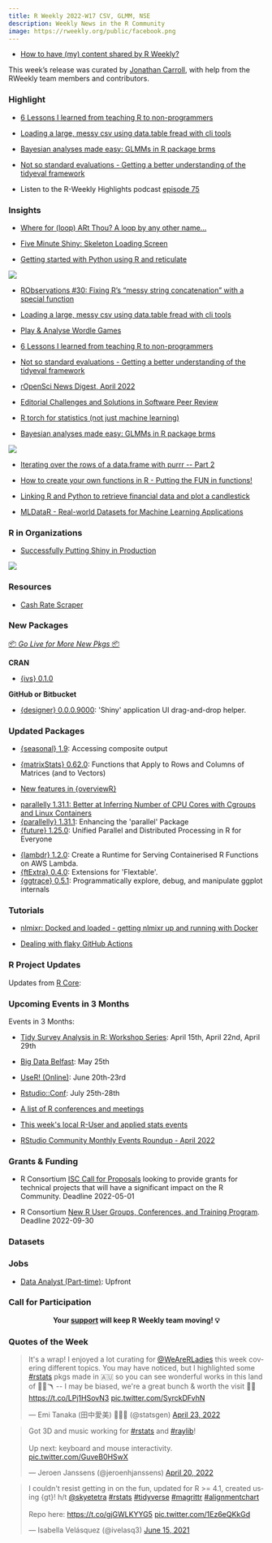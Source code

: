 ```yaml
---
title: R Weekly 2022-W17 CSV, GLMM, NSE
description: Weekly News in the R Community
image: https://rweekly.org/public/facebook.png
---
```


+ [How to have (my) content shared by R Weekly?](https://github.com/rweekly/rweekly.org#how-to-have-my-content-shared-by-r-weekly)

This week’s release was curated by [Jonathan Carroll](https://twitter.com/carroll_jono), with help from the RWeekly team members and contributors.

### Highlight

+ [6 Lessons I learned from teaching R to non-programmers](https://albert-rapp.de/post/2022-04-15-lessons-learned-from-teaching-nonprogrammers/)

+ [Loading a large, messy csv using data.table fread with cli tools](https://redwallanalytics.com/2022/04/21/loading-a-large-messy-csv-using-data-table-fread-with-cli-tools/)

+ [Bayesian analyses made easy: GLMMs in R package brms](https://oliviergimenez.github.io/blog/glmm-brms/)

+ [Not so standard evaluations - Getting a better understanding of the tidyeval framework](https://lukas-r.blog/posts/2022-04-20-not-so-standard-evaluations/)

+ Listen to the R-Weekly Highlights podcast [episode 75](https://rweekly.fireside.fm/75)

### Insights

+ [Where for (loop) ARt Thou? A loop by any other name...](https://jcarroll.com.au/2022/04/22/where-for-loop-art-thou/)

+ [Five Minute Shiny: Skeleton Loading Screen](https://nanx.me/blog/post/shiny-loading-skeleton/)

+ [Getting started with Python using R and reticulate](https://rtichoke.netlify.app/post/getting_started_with_reticulate/)

![](https://raw.githubusercontent.com/rweekly/image/master/2022/W17/py_notebook.png)

+ [RObservations #30: Fixing R’s “messy string concatenation” with a special function](https://bensstats.wordpress.com/2022/04/21/robservations-30-fixing-rs-messy-string-concatenation-with-a-special-function/)

+ [Loading a large, messy csv using data.table fread with cli tools](https://redwallanalytics.com/2022/04/21/loading-a-large-messy-csv-using-data-table-fread-with-cli-tools/)

+ [Play & Analyse Wordle Games](https://factbased.blogspot.com/2022/04/play-analyse-wordle-games.html)

+ [6 Lessons I learned from teaching R to non-programmers](https://albert-rapp.de/post/2022-04-15-lessons-learned-from-teaching-nonprogrammers/)

+ [Not so standard evaluations - Getting a better understanding of the tidyeval framework](https://lukas-r.blog/posts/2022-04-20-not-so-standard-evaluations/)

+ [rOpenSci News Digest, April 2022](https://ropensci.org/blog/2022/04/22/ropensci-news-digest-april-2022/)

+ [Editorial Challenges and Solutions in Software Peer Review](https://ropensci.org/blog/2022/04/19/software-review-editorial-challenges/)

+ [R torch for statistics (not just machine learning)](https://rgiordan.github.io/code/2022/04/01/rtorch_example.html)

+ [Bayesian analyses made easy: GLMMs in R package brms](https://oliviergimenez.github.io/blog/glmm-brms/)

![](https://raw.githubusercontent.com/rweekly/image/master/2022/W17/brms.png)

+ [Iterating over the rows of a data.frame with purrr -- Part 2](https://rstats-tips.net/2022/04/22/iterating-over-the-rows-of-a-data-frame-with-purrr-part-2/)

+ [How to create your own functions in R - Putting the FUN in functions!](https://www.rforecology.com/post/how-to-create-your-own-function-in-r/)

+ [Linking R and Python to retrieve financial data and plot a candlestick](https://datascienceplus.com/linking-r-and-python-to-retrieve-financial-data-and-plot-a-candlestick/)

+ [MLDataR - Real-world Datasets for Machine Learning Applications](https://rviews.rstudio.com/2022/04/19/mldatar-real-world-datasets-for-machine-learning-applications/)


### R in Organizations

+ [Successfully Putting Shiny in Production](https://www.rstudio.com/blog/successfully-putting-shiny-in-production/)

![](https://raw.githubusercontent.com/rweekly/image/master/2022/W17/shinyproduction.gif)

### Resources

+ [Cash Rate Scraper](https://github.com/MattCowgill/cash-rate-scraper)


### New Packages

<p class="added-hostname"><a href="https://rweekly.org/live" target="_blank" class="externalLink">📦 <i>Go Live for More New Pkgs</i> 📦</a></p>

**CRAN**

+ [{ivs} 0.1.0](https://blog.davisvaughan.com/2022/04/20/ivs-0-1-0/)

**GitHub or Bitbucket**

+ [{designer} 0.0.0.9000](https://github.com/ashbaldry/designer): 'Shiny' application UI drag-and-drop helper.


### Updated Packages

+ [{seasonal} 1.9](https://www.cynkra.com/blog/2022-04-19-seasonal-1.9/): Accessing composite output
* [{matrixStats} 0.62.0](https://cran.r-project.org/package=matrixStats): Functions that Apply to Rows and Columns of Matrices (and to Vectors)
+ [New features in {overviewR}](https://cosimameyer.rbind.io/post/new-features-in-overviewr/)
* [parallelly 1.31.1: Better at Inferring Number of CPU Cores with Cgroups and Linux Containers](https://www.jottr.org/2022/04/22/parallelly-1.31.1/)
* [{parallelly} 1.31.1](https://cran.r-project.org/package=parallelly): Enhancing the 'parallel' Package
* [{future} 1.25.0](https://cran.r-project.org/package=future): Unified Parallel and Distributed Processing in R for Everyone
+ [{lambdr} 1.2.0](https://lambdr.mdneuzerling.com/): Create a Runtime for Serving Containerised R Functions on AWS Lambda.
+ [{ftExtra} 0.4.0](https://github.com/atusy/ftExtra/): Extensions for 'Flextable'.
+ [{ggtrace} 0.5.1](https://yjunechoe.github.io/ggtrace/): Programmatically explore, debug, and manipulate ggplot internals


### Tutorials

+ [nlmixr: Docked and loaded - getting nlmixr up and running with Docker](https://numetric.ai/posts/2021-11-14-nlmixr-docked-and-loaded/)

+ [Dealing with flaky GitHub Actions](https://epiforecasts.io/posts/2022-04-11-robust-actions/index.html)

<!--<div class="post-more-begin></div><div class="post-more-end"></div>-->


### R Project Updates

Updates from [R Core](http://developer.r-project.org/blosxom.cgi/R-devel/NEWS):


### Upcoming Events in 3 Months

Events in 3 Months:

+ [Tidy Survey Analysis in R: Workshop Series](https://www.mapor.org/2022-spring-webinar-series/): April 15th, April 22nd, April 29th

+ [Big Data Belfast](https://www.bigdatabelfast.com/): May 25th

+ [UseR! (Online)](https://user2022.r-project.org/): June 20th-23rd

+ [Rstudio::Conf](https://www.rstudio.com/conference/): July 25th-28th

+ [A list of R conferences and meetings](https://jumpingrivers.github.io/meetingsR/events.html)

+ [This week's local R-User and applied stats events](https://community.rstudio.com/c/irl)

+ [RStudio Community Monthly Events Roundup - April 2022](https://www.rstudio.com/blog/rstudio-community-monthly-events-roundup-april-2022/)

### Grants & Funding

+ R Consortium [ISC Call for Proposals](https://www.r-consortium.org/blog/2022/04/01/isc-call-for-proposals-2) looking to provide grants for technical projects that will have a significant impact on the R Community. Deadline 2022-05-01

+ R Consortium [New R User Groups, Conferences, and Training Program](https://www.r-consortium.org/announcement/2022/04/01/announcing-the-new-r-user-groups-conferences-and-training-program). Deadline 2022-09-30

### Datasets

### Jobs

+ [Data Analyst (Part-time)](https://www.linkedin.com/jobs/view/3035960454): Upfront


### Call for Participation

<p class="hide-support added-hostname support-rweekly" style="text-align: center;font-weight: bold;">Your <a class="non-visited externalLink" href="https://www.patreon.com/rweekly" onclick="pas(this)">support</a> will keep R Weekly team moving! 💡</p>

### Quotes of the Week

<blockquote class="twitter-tweet"><p lang="en" dir="ltr">It&#39;s a wrap! I enjoyed a lot curating for <a href="https://twitter.com/WeAreRLadies?ref_src=twsrc%5Etfw">@WeAreRLadies</a> this week covering different topics. You may have noticed, but I highlighted some <a href="https://twitter.com/hashtag/rstats?src=hash&amp;ref_src=twsrc%5Etfw">#rstats</a> pkgs made in 🇦🇺 so you can see wonderful works in this land of 🦘🐨🪃 -- I may be biased, we&#39;re a great bunch &amp; worth the visit 💼😁 <a href="https://t.co/LPj1HSovN3">https://t.co/LPj1HSovN3</a> <a href="https://t.co/SyrckDFvhN">pic.twitter.com/SyrckDFvhN</a></p>&mdash; Emi Tanaka (田中愛美) 💉💉💉 (@statsgen) <a href="https://twitter.com/statsgen/status/1517794800937824258?ref_src=twsrc%5Etfw">April 23, 2022</a></blockquote> <script async src="https://platform.twitter.com/widgets.js" charset="utf-8"></script>

<blockquote class="twitter-tweet"><p lang="en" dir="ltr">Got 3D and music working for <a href="https://twitter.com/hashtag/rstats?src=hash&amp;ref_src=twsrc%5Etfw">#rstats</a> and <a href="https://twitter.com/hashtag/raylib?src=hash&amp;ref_src=twsrc%5Etfw">#raylib</a>!<br><br>Up next: keyboard and mouse interactivity. <a href="https://t.co/GuveB0HSwX">pic.twitter.com/GuveB0HSwX</a></p>&mdash; Jeroen Janssens (@jeroenhjanssens) <a href="https://twitter.com/jeroenhjanssens/status/1516673321051602947?ref_src=twsrc%5Etfw">April 20, 2022</a></blockquote> <script async src="https://platform.twitter.com/widgets.js" charset="utf-8"></script>

<blockquote class="twitter-tweet"><p lang="en" dir="ltr">I couldn&#39;t resist getting in on the fun, updated for R &gt;= 4.1, created using {gt}! h/t <a href="https://twitter.com/skyetetra?ref_src=twsrc%5Etfw">@skyetetra</a> <a href="https://twitter.com/hashtag/rstats?src=hash&amp;ref_src=twsrc%5Etfw">#rstats</a> <a href="https://twitter.com/hashtag/tidyverse?src=hash&amp;ref_src=twsrc%5Etfw">#tidyverse</a> <a href="https://twitter.com/hashtag/magrittr?src=hash&amp;ref_src=twsrc%5Etfw">#magrittr</a> <a href="https://twitter.com/hashtag/alignmentchart?src=hash&amp;ref_src=twsrc%5Etfw">#alignmentchart</a> <br><br>Repo here: <a href="https://t.co/gjGWLKYYG5">https://t.co/gjGWLKYYG5</a> <a href="https://t.co/1Ez6eQKkGd">pic.twitter.com/1Ez6eQKkGd</a></p>&mdash; Isabella Velásquez (@ivelasq3) <a href="https://twitter.com/ivelasq3/status/1404947187155574787?ref_src=twsrc%5Etfw">June 15, 2021</a></blockquote> <script async src="https://platform.twitter.com/widgets.js" charset="utf-8"></script>
